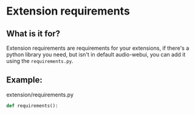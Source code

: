 # Extension requirements

## What is it for?
Extension requirements are requirements for your extensions, if there's a python library you need,
but isn't in default audio-webui, you can add it using the `requirements.py`.

## Example:
extension/requirements.py
```python
def requirements():
    
```
